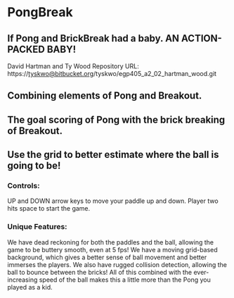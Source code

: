 # PongBreak #
## If Pong and BrickBreak had a baby. AN ACTION-PACKED BABY! ##

David Hartman and Ty Wood
Repository URL: https://tyskwo@bitbucket.org/tyskwo/egp405_a2_02_hartman_wood.git

## Combining elements of Pong and Breakout. 
## The goal scoring of Pong with the brick breaking of Breakout. 
## Use the grid to better estimate where the ball is going to be! ##


### Controls: 
UP and DOWN arrow keys to move your paddle up and down. Player two hits space to start the game.


### Unique Features:
We have dead reckoning for both the paddles and the ball, allowing the game to be buttery smooth, even at 5 fps! We have a moving grid-based background, which gives a better sense of ball movement and better immerses the players. We also have rugged collision detection, allowing the ball to bounce between the bricks! All of this combined with the ever-increasing speed of the ball makes this a little more than the Pong you played as a kid.